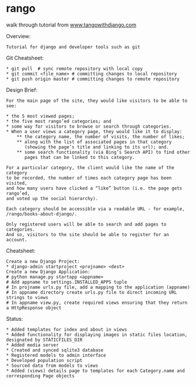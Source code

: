 rango
=====

walk through tutorial from www.tangowithdjango.com

Overview:

    Tutorial for django and developer tools such as git

Git Cheatsheet:

    * git pull  # sync remote repository with local copy
    * git commit <file_name> # committing changes to local repository
    * git push origin master # committing changes to remote repository

Design Brief:

    For the main page of the site, they would like visitors to be able to see:

    * the 5 most viewed pages;
    * the five most rango’ed categories; and
    * some way for visitors to browse or search through categories.
    * When a user views a category page, they would like it to display:
        ** the category name, the number of visits, the number of likes;
        ** along with the list of associated pages in that category 
           (showing the page’s title and linking to its url); and.
        ** some search functionality (via Bing’s Search API) to find other 
           pages that can be linked to this category.

    For a particular category, the client would like the name of the category 
    to be recorded, the number of times each category page has been visited, 
    and how many users have clicked a “like” button (i.e. the page gets rango’ed, 
    and voted up the social hierarchy).

    Each category should be accessible via a readable URL - for example, 
    /rango/books-about-django/.

    Only registered users will be able to search and add pages to categories. 
    And so, visitors to the site should be able to register for an account.

Cheatsheet:

    Create a new Django Project:
    * django-admin startproject <projname> <dest>
    Create a new Django Application:
    # python manage.py startapp <appname>
    # Add appname to settings.INSTALLED_APPS tuple
    # In projname urls.py file, add a mapping to the application (appname)
    # In appname directory create urls.py file to direct incoming URL strings to views
    # In appname view.py, create required views ensuring that they return a HttpResponse object


Status:

    * Added templates for index and about in views
    * Added functionality for displaying images in static files location, designated by STATICFILES_DIR
    * Added media server
    * Created and synced sqlite3 database
    * Registered models to admin interface
    * Developed population script
    * Sourced data from models to views
    * Added (views) details page to templates for each Category.name and corresponding Page objects